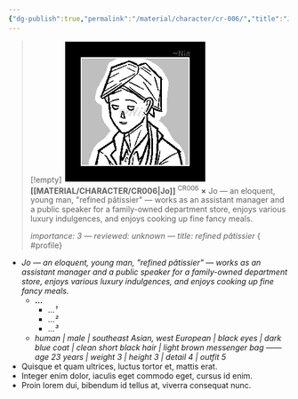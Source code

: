```yaml
---
{"dg-publish":true,"permalink":"/material/character/cr-006/","title":"Jo","tags":["-character"]}
---
```


>[!empty]
> ![RESOURCE/ASSET/ICON/CR006.png|icon](/img/user/RESOURCE/ASSET/ICON/CR006.png) <b class="title">[[MATERIAL/CHARACTER/CR006\|Jo]]</b> <sup class="title">CR006</sup> <b>×</b>
> Jo — an eloquent, young man, "refined pâtissier" — works as an assistant manager and a public speaker for a family-owned department store, enjoys various luxury indulgences, and enjoys cooking up fine fancy meals.
> 
> <i class="small">importance: 3 — reviewed: unknown — title: refined pâtissier</i>
{ #profile}


- *Jo — an eloquent, young man, "refined pâtissier" — works as an assistant manager and a public speaker for a family-owned department store, enjoys various luxury indulgences, and enjoys cooking up fine fancy meals.*
	- **…**
		- *…¹*
		- *…²*
		- *…³*
	- *human | male | southeast Asian, west European | black eyes | dark blue coat | clean short black hair | light brown messenger bag —— age 23 years | weight 3 | height 3 | detail 4 | outfit 5*
- Quisque et quam ultrices, luctus tortor et, mattis erat.
- Integer enim dolor, iaculis eget commodo eget, cursus id enim.
- Proin lorem dui, bibendum id tellus at, viverra consequat nunc.